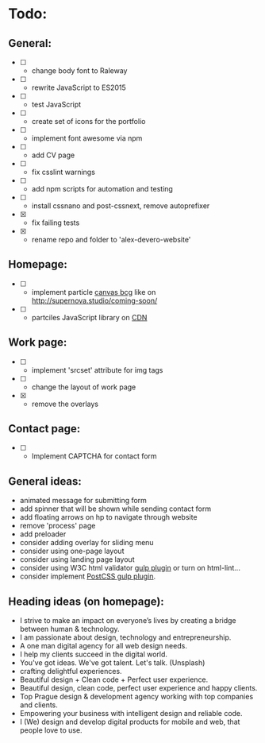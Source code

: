 # Todo:
## General:
- [ ] - change body font to Raleway
- [ ] - rewrite JavaScript to ES2015
- [ ] - test JavaScript
- [ ] - create set of icons for the portfolio
- [ ] - implement font awesome via npm
- [ ] - add CV page
- [ ] - fix csslint warnings
- [ ] - add npm scripts for automation and testing
- [ ] - install cssnano and post-cssnext, remove autoprefixer
- [x] - fix failing tests
- [x] - rename repo and folder to 'alex-devero-website'

## Homepage:
- [ ] - implement particle [canvas bcg](https://github.com/jnicol/particleground) like on http://supernova.studio/coming-soon/
- [ ] - partciles JavaScript library on [CDN](https://cdnjs.com/libraries/particles.js)

## Work page:
- [ ] - implement 'srcset' attribute for img tags
- [ ] - change the layout of work page
- [x] - remove the overlays

## Contact page:
- [ ] - Implement CAPTCHA for contact form

## General ideas:
- animated message for submitting form
- add spinner that will be shown while sending contact form
- add floating arrows on hp to navigate through website
- remove 'process' page
- add preloader
- consider adding overlay for sliding menu
- consider using one-page layout
- consider using landing page layout
- consider using W3C html validator [gulp plugin](https://www.npmjs.com/package/gulp-html-validator) or turn on html-lint...
- consider implement [PostCSS gulp plugin](https://github.com/postcss/gulp-postcss).

## Heading ideas (on homepage):
- I strive to make an impact on everyone’s lives by creating a bridge between human & technology.
- I am passionate about design, technology and entrepreneurship.
- A one man digital agency for all web design needs.
- I help my clients succeed in the digital world.
- You've got ideas. We've got talent. Let's talk. (Unsplash)
- crafting delightful experiences.
- Beautiful design + Clean code + Perfect user experience.
- Beautiful design, clean code, perfect user experience and happy clients.
- Top Prague design &amp; development agency working with top companies and clients.
- Empowering your business with intelligent design and reliable code.
- I (We) design and develop digital products for mobile and web, that people love to use.
